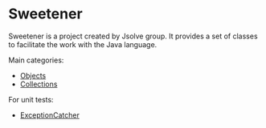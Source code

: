 Sweetener
=========

Sweetener is a project created by Jsolve group. It provides a set of classes to facilitate the work with the Java language.

Main categories:
* [Objects](https://github.com/jsolve/sweetener/wiki/Objects)
* [Collections](https://github.com/jsolve/sweetener/wiki/Collections)

For unit tests:
* [ExceptionCatcher](https://github.com/jsolve/sweetener/wiki/ExceptionCatcher)
